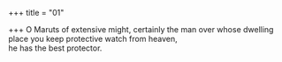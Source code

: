 +++
title = "01"

+++
O Maruts of extensive might, certainly the man over whose dwelling  place you keep protective watch from heaven,  
he has the best protector.  